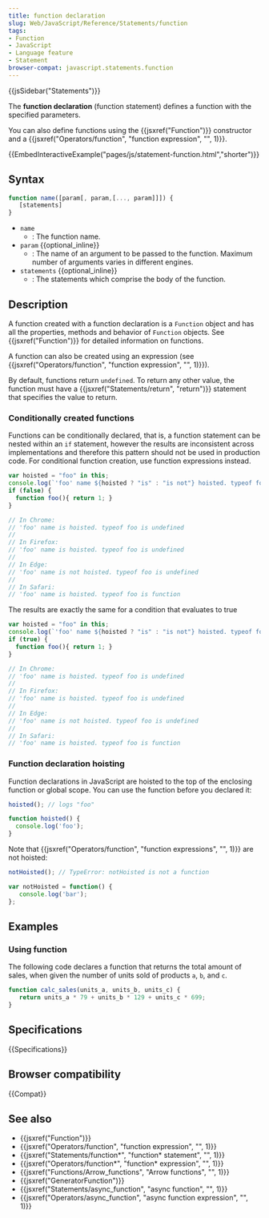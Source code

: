 ```yaml
---
title: function declaration
slug: Web/JavaScript/Reference/Statements/function
tags:
- Function
- JavaScript
- Language feature
- Statement
browser-compat: javascript.statements.function
---
```

{{jsSidebar("Statements")}}

The **function declaration** (function statement) defines a function with the
specified parameters.

You can also define functions using the {{jsxref("Function")}} constructor
and a
{{jsxref("Operators/function", "function expression", "", 1)}}.

{{EmbedInteractiveExample("pages/js/statement-function.html","shorter")}}

## Syntax

```js
function name([param[, param,[..., param]]]) {
   [statements]
}
```

*   `name`
    *   : The function name.
*   `param` {{optional_inline}}
    *   : The name of an argument to be passed to the function. Maximum number of
        arguments varies in different engines.
*   `statements` {{optional_inline}}
    *   : The statements which comprise the body of the function.

## Description

A function created with a function declaration is a `Function` object and has
all the properties, methods and behavior of `Function` objects. See
{{jsxref("Function")}} for detailed information on functions.

A function can also be created using an expression (see
{{jsxref("Operators/function",
  "function expression", "", 1)}}).

By default, functions return `undefined`. To return any other value, the
function must have a {{jsxref("Statements/return", "return")}}
statement that specifies the value to return.

### Conditionally created functions

Functions can be conditionally declared, that is, a function statement can be
nested within an `if` statement, however the results are inconsistent across
implementations and therefore this pattern should not be used in production
code. For conditional function creation, use function expressions instead.

```js
var hoisted = "foo" in this;
console.log(`'foo' name ${hoisted ? "is" : "is not"} hoisted. typeof foo is ${typeof foo}`);
if (false) {
  function foo(){ return 1; }
}

// In Chrome:
// 'foo' name is hoisted. typeof foo is undefined
//
// In Firefox:
// 'foo' name is hoisted. typeof foo is undefined
//
// In Edge:
// 'foo' name is not hoisted. typeof foo is undefined
//
// In Safari:
// 'foo' name is hoisted. typeof foo is function
```

The results are exactly the same for a condition that evaluates to true

```js
var hoisted = "foo" in this;
console.log(`'foo' name ${hoisted ? "is" : "is not"} hoisted. typeof foo is ${typeof foo}`);
if (true) {
  function foo(){ return 1; }
}

// In Chrome:
// 'foo' name is hoisted. typeof foo is undefined
//
// In Firefox:
// 'foo' name is hoisted. typeof foo is undefined
//
// In Edge:
// 'foo' name is not hoisted. typeof foo is undefined
//
// In Safari:
// 'foo' name is hoisted. typeof foo is function
```

### Function declaration hoisting

Function declarations in JavaScript are hoisted to the top of the enclosing
function or global scope. You can use the function before you declared it:

```js
hoisted(); // logs "foo"

function hoisted() {
  console.log('foo');
}
```

Note that
{{jsxref("Operators/function", "function expressions", "", 1)}}
are not hoisted:

```js
notHoisted(); // TypeError: notHoisted is not a function

var notHoisted = function() {
   console.log('bar');
};
```

## Examples

### Using function

The following code declares a function that returns the total amount of sales,
when given the number of units sold of products `a`, `b`, and `c`.

```js
function calc_sales(units_a, units_b, units_c) {
   return units_a * 79 + units_b * 129 + units_c * 699;
}
```

## Specifications

{{Specifications}}

## Browser compatibility

{{Compat}}

## See also

*   {{jsxref("Function")}}
*   {{jsxref("Operators/function", "function expression", "", 1)}}
*   {{jsxref("Statements/function*", "function* statement", "", 1)}}
*   {{jsxref("Operators/function*", "function* expression", "", 1)}}
*   {{jsxref("Functions/Arrow_functions", "Arrow functions", "", 1)}}
*   {{jsxref("GeneratorFunction")}}
*   {{jsxref("Statements/async_function", "async function", "", 1)}}
*   {{jsxref("Operators/async_function", "async function expression", "", 1)}}
